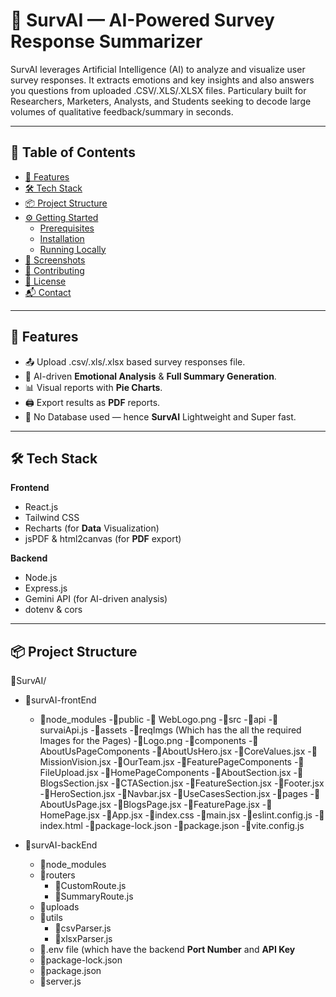 # 🧠 SurvAI — AI-Powered Survey Response Summarizer


SurvAI leverages Artificial Intelligence (AI) to analyze and visualize user survey responses. It extracts emotions and key insights and also answers you questions from uploaded .CSV/.XLS/.XLSX files. Particulary built for Researchers, Marketers, Analysts, and Students seeking to decode large volumes of qualitative feedback/summary in seconds.


---


## 📂 Table of Contents

- [🚀 Features](#-features)
- [🛠 Tech Stack](#-tech-stack)
- [📦 Project Structure](#-project-structure)
- [⚙️ Getting Started](#-getting-started)
  - [Prerequisites](#prerequisites)
  - [Installation](#installation)
  - [Running Locally](#running-locally)
- [📸 Screenshots](#-screenshots)
- [🤝 Contributing](#-contributing)
- [🪪 License](#-license)
- [📬 Contact](#-contact)


---


## 🚀 Features

- 📤 Upload .csv/.xls/.xlsx based survey responses file.
- 🧠 AI-driven **Emotional Analysis** & **Full Summary Generation**.
- 📊 Visual reports with **Pie Charts**.
- 🖨 Export results as **PDF** reports.
- 💾 No Database used — hence **SurvAI** Lightweight and Super fast.

---

## 🛠 Tech Stack

**Frontend**  
- React.js  
- Tailwind CSS  
- Recharts (for **Data** Visualization)  
- jsPDF & html2canvas (for **PDF** export)

**Backend**  
- Node.js  
- Express.js  
- Gemini API (for AI-driven analysis)  
- dotenv & cors

---

## 📦 Project Structure

📂SurvAI/
  - 📂survAI-frontEnd
    - 📂node_modules
       -📂public
          -📄 WebLogo.png
      -📂src
          -📂api
              -📄survaiApi.js
          -📂assets
              -📂reqImgs (Which has the all the required Images for the Pages)
              -📄Logo.png
          -📂components
              -📂AboutUsPageComponents
                  -📄AboutUsHero.jsx
                  -📄CoreValues.jsx
                  -📄MissionVision.jsx
                  -📄OurTeam.jsx
              -📂FeaturePageComponents
                  -📄FileUpload.jsx
              -📂HomePageComponents
                  -📄AboutSection.jsx
                  -📄BlogsSection.jsx
                  -📄CTASection.jsx
                  -📄FeatureSection.jsx
                  -📄Footer.jsx
                  -📄HeroSection.jsx
                  -📄Navbar.jsx
                  -📄UseCasesSection.jsx
          -📂pages
              -📄AboutUsPage.jsx
              -📄BlogsPage.jsx
              -📄FeaturePage.jsx
              -📄HomePage.jsx
          -📄App.jsx
          -📄index.css
          -📄main.jsx
      -📄eslint.config.js
      -📄index.html
      -📄package-lock.json
      -📄package.json
      -📄vite.config.js

  - 📂survAI-backEnd
      - 📂node_modules
      - 📂routers
          - 📄CustomRoute.js
          - 📄SummaryRoute.js
      - 📂uploads
      - 📂utils
          - 📄csvParser.js
          - 📄xlsxParser.js
      - 📄.env file (which have the backend **Port Number** and **API Key**
      - 📄package-lock.json
      - 📄package.json
      - 📄server.js
